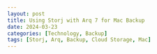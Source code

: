 ```yaml
---
layout: post
title: Using Storj with Arq 7 for Mac Backup
date: 2024-03-23
categories: [Technology, Backup]
tags: [Storj, Arq, Backup, Cloud Storage, Mac]
---
```



